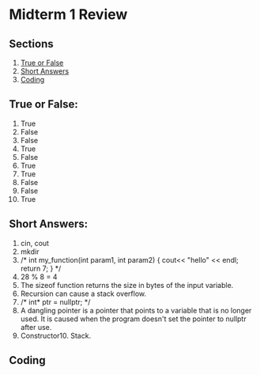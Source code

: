 # Midterm 1 Review

## Sections 
1. [True or False](#true-or-false) <!-- no toc -->
2. [Short Answers](#short-answers)
3. [Coding](#coding)

## True or False:
1. True
2. False
3. False
4. True
5. False
6. True
7. True
8. False
9. False
10. True

## Short Answers:
1. cin, cout
2. mkdir
3. 
    /*
    int my_function(int param1, int param2)
    {
        cout<< "hello" << endl;
        return 7;
    }
    */
4. 28 % 8 = 4
5. The sizeof function returns the size in bytes of the input variable.
6. Recursion can cause a stack overflow.
7. 
    /*
    int* ptr = nullptr;
    */
8. A dangling pointer is a pointer that points to a variable that is no longer used. It is caused when the program doesn't set the pointer to nullptr after use.
9. Constructor10. Stack.

## Coding